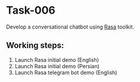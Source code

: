 # Task-006
Develop a conversational chatbot using [Rasa](https://rasa.com/) toolkit.

## Working steps:
1. Launch Rasa initial demo (English)
2. Launch Rasa initial demo (Persian)
3. Launch Rasa telegram bot demo (English)

